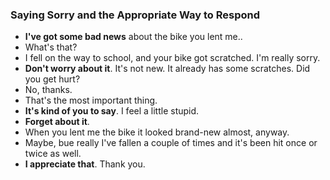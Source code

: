 ### Saying Sorry and the Appropriate Way to Respond
- **I've got some bad news** about the bike you lent me..
- What's that?
- I fell on the way to school, and your bike got scratched. I'm really sorry.
- **Don't worry about it**. It's not new. It already has some scratches. Did you get hurt?
- No, thanks.
- That's the most important thing.
- **It's kind of you to say**. I feel a little stupid.
- **Forget about it**.
- When you lent me the bike it looked brand-new almost, anyway.
- Maybe, bue really I've fallen a couple of times and it's been hit once or twice as well.
- **I appreciate that**. Thank you.